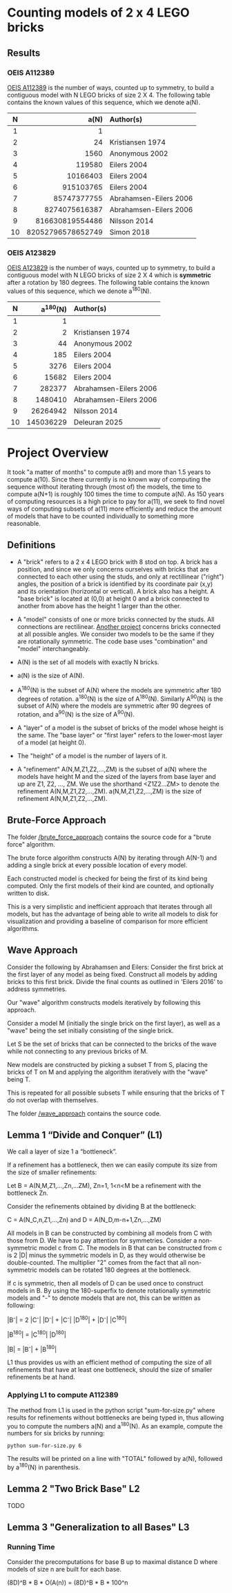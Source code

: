 # Counting models of 2 x 4 LEGO bricks

## Results

### OEIS A112389

[OEIS A112389](https://oeis.org/A112389) is the number of ways, counted up to symmetry, to build a contiguous model with N LEGO bricks of size 2 X 4. The following table contains the known values of this sequence, which we denote a(N).

| N  | a(N)              | Author(s)     |
|:--:|------------------:|:-----------------------|
|  1 |                 1 |                        |
|  2 |                24 | Kristiansen 1974       |
|  3 |              1560 | Anonymous 2002         |
|  4 |            119580 | Eilers 2004            |
|  5 |          10166403 | Eilers 2004            |
|  6 |         915103765 | Eilers 2004            |
|  7 |       85747377755 | Abrahamsen-Eilers 2006 |
|  8 |     8274075616387 | Abrahamsen-Eilers 2006 |
|  9 |   816630819554486 | Nilsson 2014           |
| 10 | 82052796578652749 | Simon 2018             |


### OEIS A123829

[OEIS A123829](https://oeis.org/A123829) is the number of ways, counted up to symmetry, to build a contiguous model with N LEGO bricks of size 2 X 4 which is **symmetric** after a rotation by 180 degrees. The following table contains the known values of this sequence, which we denote a<sup>180</sup>(N).

| N  | a<sup>180</sup>(N)| Author(s)      |
|:--:|----------:|:-----------------------|
|  1 |         1 |                        |
|  2 |         2 | Kristiansen 1974       |
|  3 |        44 | Anonymous 2002         |
|  4 |       185 | Eilers 2004            |
|  5 |      3276 | Eilers 2004            |
|  6 |     15682 | Eilers 2004            |
|  7 |    282377 | Abrahamsen-Eilers 2006 |
|  8 |   1480410 | Abrahamsen-Eilers 2006 |
|  9 |  26264942 | Nilsson 2014           |
| 10 | 145036229 | Deleuran 2025          |


# Project Overview

It took "a matter of months" to compute a(9) and more than 1.5 years to compute a(10).
Since there currently is no known way of computing the sequence without iterating through (most of) the models, the time to compute a(N+1) is roughly 100 times the time to compute a(N).
As 150 years of computing resources is a high price to pay for a(11), we seek to find novel ways of computing subsets of a(11) more efficiently and reduce the amount of models that have to be counted individually to something more reasonable.

## Definitions

- A "brick" refers to a 2 x 4 LEGO brick with 8 stod on top. A brick has a position, and since we only concerns ourselves with bricks that are connected to each other using the studs, and only at rectillinear ("right") angles, the position of a brick is identified by its coordinate pair (x,y) and its orientation (horizontal or vertical). A brick also has a height. A "base brick" is located at (0,0) at height 0 and a brick connected to another from above has the height 1 larger than the other.

- A "model" consists of one or more bricks connected by the studs. All connections are rectilinear. [Another project](https://github.com/LasseD/BrickCounting) concerns bricks connected at all possible angles. We consider two models to be the same if they are rotationally symmetric. The code base uses "combination" and "model" interchangeably.

- A(N) is the set of all models with exactly N bricks.

- a(N) is the size of A(N).

- A<sup>180</sup>(N) is the subset of A(N) where the models are symmetric after 180 degrees of rotation. a<sup>180</sup>(N) is the size of A<sup>180</sup>(N). Similarly A<sup>90</sup>(N) is the subset of A(N) where the models are symmetric after 90 degrees of rotation, and a<sup>90</sup>(N) is the size of A<sup>90</sup>(N).

- A "layer" of a model is the subset of bricks of the model whose height is the same. The "base layer" or "first layer" refers to the lower-most layer of a model (at height 0).

- The "height" of a model is the number of layers of it.

- A "refinement" A(N,M,Z1,Z2,...,ZM) is the subset of a(N) where the models have height M and the sized of the layers from base layer and up are Z1, Z2, ..., ZM. We use the shorthand <Z1Z2...ZM> to denote the refinement A(N,M,Z1,Z2,...,ZM). a(N,M,Z1,Z2,...,ZM) is the size of refinement A(N,M,Z1,Z2,...,ZM).


## Brute-Force Approach

The folder [/brute_force_approach](brute_force_approach/) contains the source code for a "brute force" algorithm.

The brute force algorithm constructs A(N) by iterating through A(N-1) and adding a single brick at every possible location of every model.

Each constructed model is checked for being the first of its kind being computed. Only the first models of their kind are counted, and optionally written to disk.

This is a very simplistic and inefficient approach that iterates through all models, but has the advantage of being able to write all models to disk for visualization and providing a baseline of comparison for more efficient algorithms.


## Wave Approach

Consider the following by Abrahamsen and Eilers:
Consider the first brick at the first layer of any model as being fixed.
Construct all models by adding bricks to this first brick.
Divide the final counts as outlined in 'Eilers 2016' to address symmetries.

Our "wave" algorithm constructs models iteratively by following this approach.

Consider a model M (initially the single brick on the first layer), as well as a "wave" being the set initially consisting of the single brick.

Let S be the set of bricks that can be connected to the bricks of the wave while not connecting to any previous bricks of M.

New models are constructed by picking a subset T from S, placing the bricks of T on M and applying the algorithm iteratively with the "wave" being T.

This is repeated for all possible subsets T while ensuring that the bricks of T do not overlap with themselves.

The folder [/wave_approach](wave_approach/) contains the source code.


## Lemma 1 “Divide and Conquer” (L1)

We call a layer of size 1 a “bottleneck”.

If a refinement has a bottleneck, then we can easily compute its size from the size of smaller refinements:

Let B = A(N,M,Z1,...,Zn,...ZM), Zn=1, 1<n<M be a refinement with the bottleneck Zn.

Consider the refinements obtained by dividing B at the bottleneck:

C = A(N_C,n,Z1,...,Zn) and D = A(N_D,m-n+1,Zn,...,ZM)

All models in B can be constructed by combining all models from C with those from D.
We have to pay attention for symmetries.
Consider a non-symmetric model c from C. The models in B that can be constructed from c is 2 |D| minus the symmetric models in D, as they would otherwise be double-counted. The multiplier "2" comes from the fact that all non-symmetric models can be rotated 180 degrees at the bottleneck.

If c is symmetric, then all models of D can be used once to construct models in B.
By using the 180-superfix to denote rotationally symmetric models and "-" to denote models that are not, this can be written as following:


|B<sup>-</sup>| = 2 |C<sup>-</sup>| |D<sup>-</sup>| + |C<sup>-</sup>| |D<sup>180</sup>| + |D<sup>-</sup>| |C<sup>180</sup>|


|B<sup>180</sup>| = |C<sup>180</sup>| |D<sup>180</sup>|


|B| = |B<sup>-</sup>| + |B<sup>180</sup>|


L1 thus provides us with an efficient method of computing the size of all refinements that have at least one bottleneck, should the size of smaller refinements be at hand.


### Applying L1 to compute A112389

The method from L1 is used in the python script "sum-for-size.py" where results for refinements without bottlenecks are being typed in, thus allowing you to compute the numbers a(N) and a<sup>180</sup>(N). As an example, compute the numbers for six bricks by running:

```
python sum-for-size.py 6
```

The results will be printed on a line with "TOTAL" followed by a(N), followed by a<sup>180</sup>(N) in parenthesis.


## Lemma 2 "Two Brick Base" L2

TODO


## Lemma 3 "Generalization to all Bases" L3

### Running Time

Consider the precomputations for base B up to maximal distance D where models of size n are built for each base.

(8D)^B  *  B * O(A(n)) = (8D)^B  *  B * 100^n